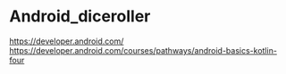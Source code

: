 # Android_diceroller
https://developer.android.com/
https://developer.android.com/courses/pathways/android-basics-kotlin-four


